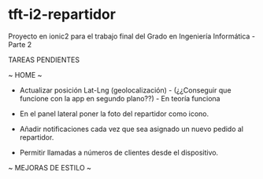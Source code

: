 # tft-i2-repartidor
Proyecto en ionic2 para el trabajo final del Grado en Ingeniería Informática - Parte 2

TAREAS PENDIENTES

~ HOME ~

- Actualizar posición Lat-Lng (geolocalización) - (¿¿Conseguir que funcione con la app en segundo plano??) - En teoría funciona

- En el panel lateral poner la foto del repartidor como icono.

- Añadir notificaciones cada vez que sea asignado un nuevo pedido al repartidor.

- Permitir llamadas a números de clientes desde el dispositivo.

~ MEJORAS DE ESTILO ~